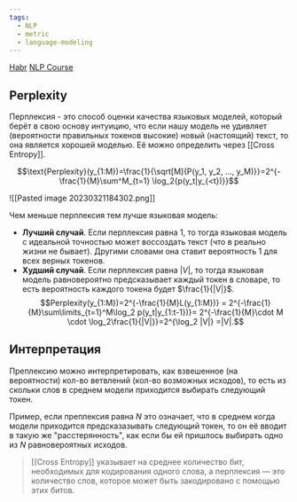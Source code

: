 ```yaml
---
tags:
  - NLP
  - metric
  - language-modeling
---
```

[Habr](https://habr.com/ru/company/wunderfund/blog/580230/) [NLP Course](https://lena-voita.github.io/nlp_course/language_modeling.html#evaluation)
## Perplexity
Перплексия - это способ оценки качества языковых моделей, который берёт в свою основу интуицию, что если нашу модель не удивляет (вероятности правильных токенов высокие) новый (настоящий) текст, то она является хорошей моделью. Её можно определить через [[Cross Entropy]].

$$\text{Perplexity}(y_{1:M})=\frac{1}{\sqrt[M]{P(y_1, y_2, ..., y_M)}}=2^{-\frac{1}{M}\sum^M_{t=1} \log_2{p(y_t|y_{<t})}}$$

![[Pasted image 20230321184302.png]]

Чем меньше перплексия тем лучше языковая модель:
- **Лучший случай**. Если перплексия равна 1, то тогда языковая модель с идеальной точностью может воссоздать текст (что в реально жизни не бывает). Другими словами она ставит вероятность 1 для всех верных токенов.
- **Худший случай**. Если перплексия равна $|V|$, то тогда языковая модель равновероятно предсказывает каждый токен в словаре, то есть вероятность каждого токена будет $\frac{1}{|V|}$. 
$$Perplexity(y_{1:M})=2^{-\frac{1}{M}L(y_{1:M})} =
            2^{-\frac{1}{M}\sum\limits_{t=1}^M\log_2 p(y_t|y_{1:t-1})}=
            2^{-\frac{1}{M}\cdot M \cdot \log_2\frac{1}{|V|}}=2^{\log_2 |V|} =|V|.$$

## Интерпретация
Преплексию можно интерпретировать, как взвешенное (на вероятности) кол-во ветвлений (кол-во возможных исходов), то есть из скольки слов в среднем модели приходится выбирать следующий токен. 

Пример, если преплексия равна $N$ это означает, что в среднем когда модели приходится предсказазывать следующий токен, то он её вводит в такую же "расстерянность", как если бы ей пришлось выбирать одно из $N$ равновероятных исходов.  

> [[Cross Entropy]] указывает на среднее количество бит, необходимых для кодирования одного слова, а перплексия — это количество слов, которое может быть закодировано с помощью этих битов.